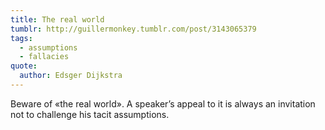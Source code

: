 ```yaml
---
title: The real world
tumblr: http://guillermonkey.tumblr.com/post/3143065379
tags:
  - assumptions
  - fallacies
quote:
  author: Edsger Dijkstra
---
```


Beware of «the real world». A speaker’s appeal to it is always an invitation not to challenge his tacit assumptions.
